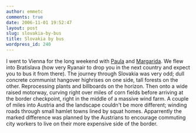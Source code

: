 ```yaml
---
author: emmetc
comments: true
date: 2006-11-01 19:52:47
layout: post
slug: slovakia-by-bus
title: Slovakia by bus
wordpress_id: 240
---
```


I went to Vienna for the long weekend with [Paula](http://www.paulahenihan.com/) and [Margarida](http://www.margaridapalma.com/). We flew into Bratislava (how very Ryanair to drop you in the next country and expect you to bus it from there). The journey through Slovakia was very odd; dull concrete communist hangover highrises on one side, tall forests on the other. Reprocessing plants and billboards on the horizon. Then onto a wide raised motorway, curving right over miles of corn fields before arriving at the border checkpoint, right in the middle of a massive wind farm. A couple of miles into Austria and the landscape couldn't be more different; winding roads through small hamlet towns lined by squat homes. Apparrently the marked difference was planned by the Austrians to encourage commuting city workers to live on their more expensive side of the border.
